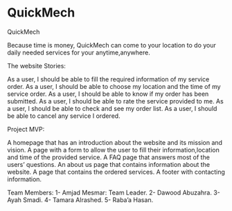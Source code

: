 # QuickMech

QuickMech


Because time is money, QuickMech can come to your location to do your daily needed services for your anytime,anywhere.

The website Stories:

As a user, I should be able to fill the required information of my service order.
As a user, I should be able to choose my location and the time of my service order.
As a user, I should be able to know if my order has been submitted.
As a user, I should be able to rate the service provided to me.
As a user, I should be able to check and see my order list.
As a user, I should be able to cancel any service I ordered.



Project MVP:

A homepage that has an introduction about the website and its mission and vision.
A page with a form to allow the user to fill their information,location and time of the provided service.
A FAQ page that answers most of the users’ questions.
An about us page that contains information about the website.
A page that contains the ordered services.
A footer with contacting information.




Team Members:
1- Amjad Mesmar: Team Leader.
2- Dawood Abuzahra.
3- Ayah Smadi.
4- Tamara Alrashed.
5- Raba’a Hasan.
